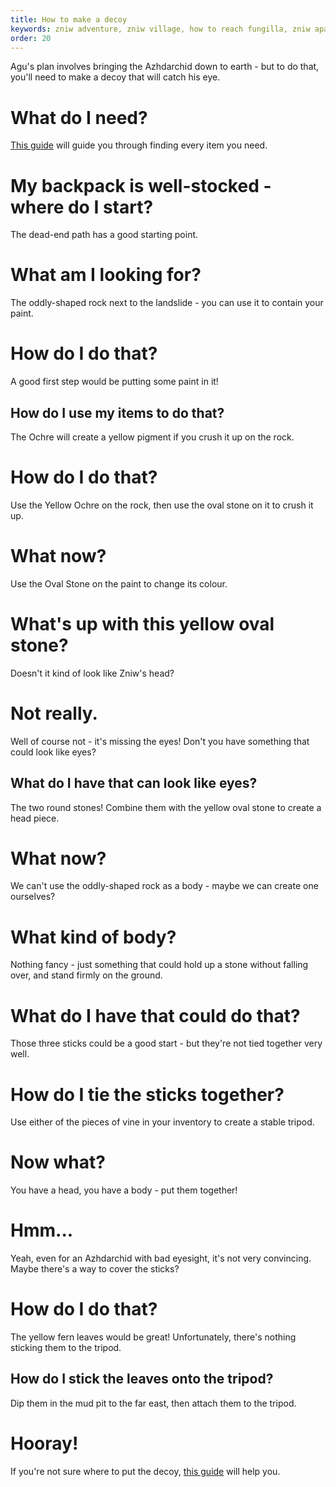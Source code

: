 ```yaml
---
title: How to make a decoy
keywords: zniw adventure, zniw village, how to reach fungilla, zniw apartment puzzle, zniw apartment puzzles
order: 20
---
```


Agu's plan involves bringing the Azhdarchid  down to earth - but to do that, you'll need to make a decoy that will catch his eye.

# What do I need?
[This guide](path.md) will guide you through finding every item you need.

# My backpack is well-stocked - where do I start?
The dead-end path has a good starting point.

# What am I looking for?
The oddly-shaped rock next to the landslide - you can use it to contain your paint.

# How do I do that?
A good first step would be putting some paint in it!

## How do I use my items to do that?
The Ochre will create a yellow pigment if you crush it up on the rock.

# How do I do that?
Use the Yellow Ochre on the rock, then use the oval stone on it to crush it up. 

# What now?
Use the Oval Stone on the paint to change its colour.

# What's up with this yellow oval stone?
Doesn't it kind of look like Zniw's head?

# Not really.
Well of course not - it's missing the eyes! Don't you have something that could look like eyes?

## What do I have that can look like eyes?
The two round stones! Combine them with the yellow oval stone to create a head piece.

# What now?
We can't use the oddly-shaped rock as a body - maybe we can create one ourselves?

# What kind of body?
Nothing fancy - just something that could hold up a stone without falling over, and stand firmly on the ground.

# What do I have that could do that?
Those three sticks could be a good start - but they're not tied together very well.

# How do I tie the sticks together?
Use either of the pieces of vine in your inventory to create a stable tripod.

# Now what? 
You have a head, you have a body - put them together!

# Hmm...
Yeah, even for an Azhdarchid  with bad eyesight, it's not very convincing. Maybe there's a way to cover the sticks?

# How do I do that?
The yellow fern leaves would be great! Unfortunately, there's nothing sticking them to the tripod.

## How do I stick the leaves onto the tripod?
Dip them in the mud pit to the far east, then attach them to the tripod.

# Hooray!
If you're not sure where to put the decoy, [this guide](decoy2.md) will help you.